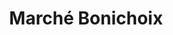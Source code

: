 ---
title: "Marché Bonichoix"
url: /notre-dame-du-bon-conseil/marche-bonichoix/
shop: supermarket
---